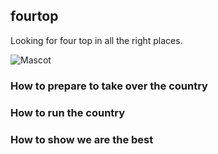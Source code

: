 ## fourtop
Looking for four top in all the right places.

![Mascot](http://i.imgur.com/t5xgpKo.png)

### How to prepare to take over the country

### How to run the country

### How to show we are the best
